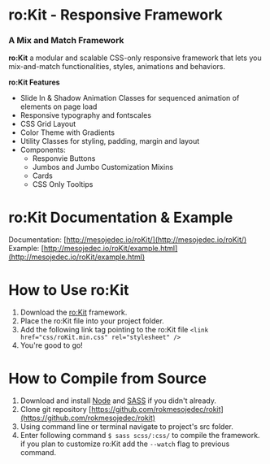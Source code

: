 # ro:Kit - Responsive Framework
### A Mix and Match Framework
**ro:Kit** a modular and scalable CSS-only responsive framework that lets you mix-and-match functionalities, styles, animations and behaviors.

**ro:Kit Features**
- Slide In & Shadow Animation Classes for sequenced animation of elements on page load
- Responsive typography and fontscales
- CSS Grid Layout
- Color Theme with Gradients
- Utility Classes for styling, padding, margin and layout
- Components:
	- Responvie Buttons
	- Jumbos and Jumbo Customization Mixins
	- Cards
	- CSS Only Tooltips

# ro:Kit Documentation & Example
Documentation: [http://mesojedec.io/roKit/](http://mesojedec.io/roKit/)
Example: [http://mesojedec.io/roKit/example.html](http://mesojedec.io/roKit/example.html)
# How to Use ro:Kit

1.  Download the  [ro:Kit](css/roKit.min.css)  framework.
2.  Place the ro:Kit file into your project folder.
3.  Add the following link tag pointing to the ro:Kit file  `<link href="css/roKit.min.css" rel="stylesheet" />`
4.  You're good to go!


# How to Compile from Source

1.  Download and install  [Node](https://nodejs.org/en/download/)  and  [SASS](https://nodejs.org/en/download/)  if you didn't already.
2.  Clone git repository  [https://github.com/rokmesojedec/rokit](https://github.com/rokmesojedec/rokit)
3.  Using command line or terminal navigate to project's  src  folder.
4.  Enter following command  `$ sass scss/:css/`  to compile the framework. if you plan to customize ro:Kit add the  `--watch`  flag to previous command.
